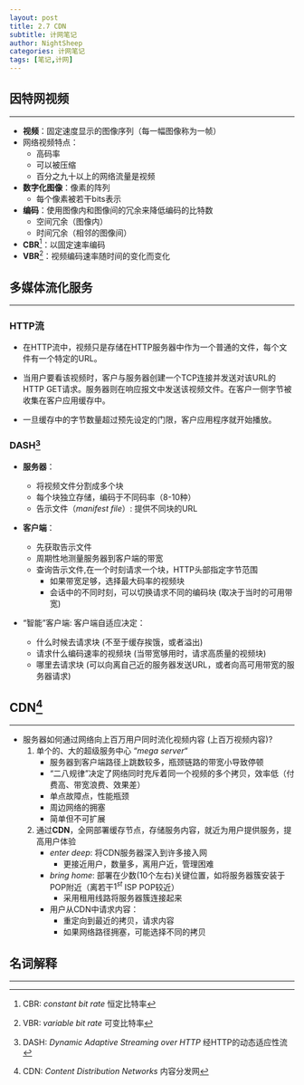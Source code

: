 ```yaml
---
layout: post
title: 2.7 CDN
subtitle: 计网笔记
author: NightSheep
categories: 计网笔记
tags: [笔记,计网]
---
```

## 因特网视频
---

- **视频**：固定速度显示的图像序列（每一幅图像称为一帧）
- 网络视频特点：
	- 高码率
	- 可以被压缩
	- 百分之九十以上的网络流量是视频
- **数字化图像**：像素的阵列
	- 每个像素被若干bits表示
- **编码**：使用图像内和图像间的冗余来降低编码的比特数
	- 空间冗余（图像内）
	- 时间冗余（相邻的图像间）
- **CBR**[^1]：以固定速率编码
- **VBR**[^2]：视频编码速率随时间的变化而变化

## 多媒体流化服务
---

### HTTP流

- 在HTTP流中，视频只是存储在HTTP服务器中作为一个普通的文件，每个文件有一个特定的URL。

- 当用户要看该视频时，客户与服务器创建一个TCP连接并发送对该URL的HTTP GET请求。服务器则在响应报文中发送该视频文件。在客户一侧字节被收集在客户应用缓存中。

- 一旦缓存中的字节数量超过预先设定的门限，客户应用程序就开始播放。

### DASH[^3]

- **服务器**：
	- 将视频文件分割成多个块
	- 每个块独立存储，编码于不同码率（8-10种）
	- 告示文件（*manifest file*）: 提供不同块的URL
- **客户端**：
	- 先获取告示文件
	- 周期性地测量服务器到客户端的带宽
	- 查询告示文件,在一个时刻请求一个块，HTTP头部指定字节范围
		- 如果带宽足够，选择最大码率的视频块
		- 会话中的不同时刻，可以切换请求不同的编码块 (取决于当时的可用带宽)

- “智能”客户端: 客户端自适应决定：
	- 什么时候去请求块 (不至于缓存挨饿，或者溢出)
	- 请求什么编码速率的视频块 (当带宽够用时，请求高质量的视频块)
	- 哪里去请求块 (可以向离自己近的服务器发送URL，或者向高可用带宽的服务器请求)

## CDN[^4]
---

- 服务器如何通过网络向上百万用户同时流化视频内容 (上百万视频内容)?
	1. 单个的、大的超级服务中心 “*mega server*“
		- 服务器到客户端路径上跳数较多，瓶颈链路的带宽小导致停顿
		- “二八规律”决定了网络同时充斥着同一个视频的多个拷贝，效率低（付费高、带宽浪费、效果差）
		- 单点故障点，性能瓶颈
		- 周边网络的拥塞
		- 简单但不可扩展
	2. 通过**CDN**，全网部署缓存节点，存储服务内容，就近为用户提供服务，提高用户体验
		- *enter deep*: 将CDN服务器深入到许多接入网
			- 更接近用户，数量多，离用户近，管理困难
		- *bring home*: 部署在少数(10个左右)关键位置，如将服务器簇安装于POP附近（离若干$1^{st}$ ISP POP较近）
			- 采用租用线路将服务器簇连接起来
		- 用户从CDN中请求内容：
			- 重定向到最近的拷贝，请求内容
			- 如果网络路径拥塞，可能选择不同的拷贝

## 名词解释
---

[^1]:CBR: *constant bit rate* 恒定比特率

[^2]:VBR: *variable bit rate* 可变比特率

[^3]:DASH: *Dynamic Adaptive Streaming over HTTP* 经HTTP的动态适应性流
[^4]:CDN: *Content Distribution Networks* 内容分发网